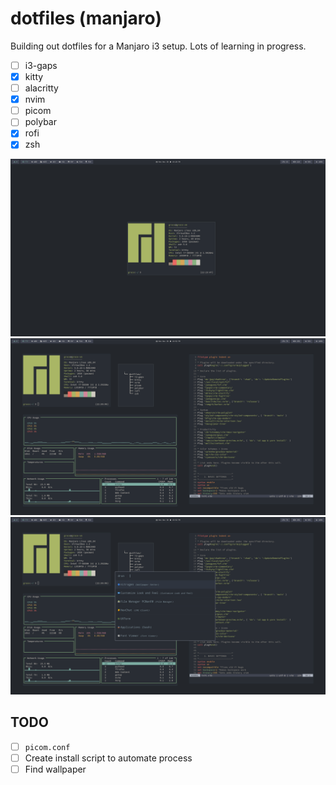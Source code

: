 # dotfiles (manjaro)

Building out dotfiles for a Manjaro i3 setup. Lots of learning in progress.

* [ ] i3-gaps
* [X] kitty
* [ ] alacritty
* [X] nvim
* [ ] picom
* [ ] polybar
* [X] rofi
* [X] zsh

![Manjaro workspace with neofetch](./screenshots/2020-11-30-222804_1920x1080_scrot.png)
![Manjaro workspace with floating windows](./screenshots/2020-11-30-225224_1920x1080_scrot.png)
![Manjaro workspace with rofi](./screenshots/2020-11-30-225250_1920x1080_scrot.png)


## TODO

* [ ] `picom.conf`
* [ ] Create install script to automate process
* [ ] Find wallpaper
